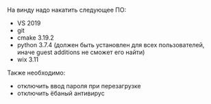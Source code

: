 На винду надо накатить следующее ПО:
- VS 2019
- git
- cmake 3.19.2
- python 3.7.4 (должен быть установлен для всех пользователей, иначе guest additions не сможет его найти)
- wix 3.11

Также необходимо:
- отключить ввод пароля при перезагрузке
- отключить ёбаный антивирус